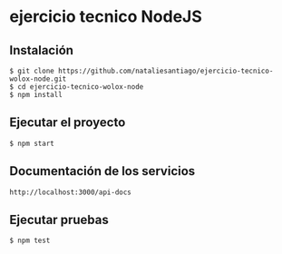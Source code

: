 # ejercicio tecnico NodeJS

## Instalación

    $ git clone https://github.com/nataliesantiago/ejercicio-tecnico-wolox-node.git
    $ cd ejercicio-tecnico-wolox-node
    $ npm install

## Ejecutar el proyecto

    $ npm start
    
## Documentación de los servicios

    http://localhost:3000/api-docs
    
## Ejecutar pruebas

    $ npm test
